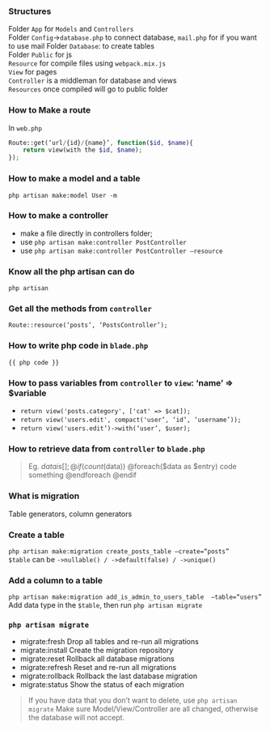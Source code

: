 ### Structures
Folder `App` for `Models` and `Controllers`   
Folder `Config`->`database.php` to connect database, `mail.php` for if you want to use   mail
Folder `Database`: to create tables  
Folder `Public` for js  
`Resource` for compile files using `webpack.mix.js`  
`View` for pages  
`Controller` is a middleman for database and views  
`Resources` once compiled will go to public folder  

### How to Make a route
In `web.php`
```php
Route::get(‘url/{id}/{name}’, function($id, $name){
	return view(with the $id, $name);
});
```
### How to make a model and a table
`php artisan make:model User -m`

### How to make a controller
- make a file directly in controllers folder;
- use `php artisan make:controller PostController`
- use `php artisan make:controller PostController —resource`

### Know all the php artisan can do
`php artisan`

### Get all the methods from `controller`
`Route::resource(‘posts’, ‘PostsController’);`

### How to write php code in `blade.php`
`{{ php code }}`

### How to pass variables from `controller` to `view`:  ‘name’ => $variable
- `return view('posts.category', ['cat' => $cat]);`  
- `return view('users.edit', compact('user’, ‘id’, ‘username’));`  
- `return view('users.edit’)->with(‘user’, $user);`  

### How to retrieve data from `controller` to `blade.php`
> Eg. $data is [];
> @if(count($data))
>	@foreach($data as $entry)
> code something
>	@endforeach
> @endif

### What is migration
Table generators, column generators

### Create a table
`php artisan make:migration create_posts_table —create=“posts”`  
`$table` can be `->nullable() / ->default(false) / ->unique()`  

### Add  a column to a table
`php artisan make:migration add_is_admin_to_users_table  —table=“users”`  
Add data type in the `$table`, then run `php artisan migrate`  

### `php artisan migrate`
- migrate:fresh        Drop all tables and re-run all migrations
- migrate:install      Create the migration repository
- migrate:reset        Rollback all database migrations
- migrate:refresh      Reset and re-run all migrations
- migrate:rollback     Rollback the last database migration
- migrate:status       Show the status of each migration

> If you have data that you don’t want to delete, use `php artisan migrate`
> Make sure Model/View/Controller are all changed, otherwise the database will not accept.
